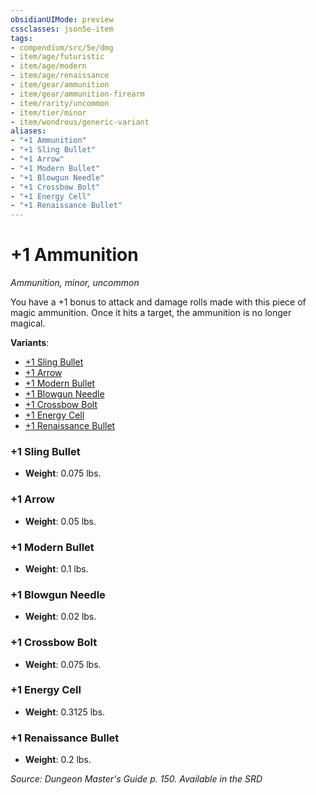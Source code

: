 ```yaml
---
obsidianUIMode: preview
cssclasses: json5e-item
tags:
- compendium/src/5e/dmg
- item/age/futuristic
- item/age/modern
- item/age/renaissance
- item/gear/ammunition
- item/gear/ammunition-firearm
- item/rarity/uncommon
- item/tier/minor
- item/wondrous/generic-variant
aliases: 
- "+1 Ammunition"
- "+1 Sling Bullet"
- "+1 Arrow"
- "+1 Modern Bullet"
- "+1 Blowgun Needle"
- "+1 Crossbow Bolt"
- "+1 Energy Cell"
- "+1 Renaissance Bullet"
---
```

# +1 Ammunition
*Ammunition, minor, uncommon*  


You have a +1 bonus to attack and damage rolls made with this piece of magic ammunition. Once it hits a target, the ammunition is no longer magical.

**Variants**:
- [+1 Sling Bullet](#+1%20Sling%20Bullet)
- [+1 Arrow](#+1%20Arrow)
- [+1 Modern Bullet](#+1%20Modern%20Bullet)
- [+1 Blowgun Needle](#+1%20Blowgun%20Needle)
- [+1 Crossbow Bolt](#+1%20Crossbow%20Bolt)
- [+1 Energy Cell](#+1%20Energy%20Cell)
- [+1 Renaissance Bullet](#+1%20Renaissance%20Bullet)

### +1 Sling Bullet

- **Weight**: 0.075 lbs.

### +1 Arrow

- **Weight**: 0.05 lbs.

### +1 Modern Bullet

- **Weight**: 0.1 lbs.

### +1 Blowgun Needle

- **Weight**: 0.02 lbs.

### +1 Crossbow Bolt

- **Weight**: 0.075 lbs.

### +1 Energy Cell

- **Weight**: 0.3125 lbs.

### +1 Renaissance Bullet

- **Weight**: 0.2 lbs.


*Source: Dungeon Master's Guide p. 150. Available in the <span title='Systems Reference Document (5.1)'>SRD</span>*